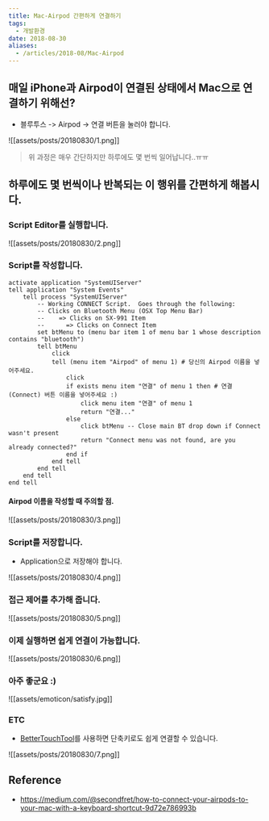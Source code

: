 ```yaml
---
title: Mac-Airpod 간편하게 연결하기
tags:
  - 개발환경
date: 2018-08-30
aliases: 
  - /articles/2018-08/Mac-Airpod
---
```


## 매일 iPhone과 Airpod이 연결된 상태에서 Mac으로 연결하기 위해선?
- 블루투스 -> Airpod -> 연결 버튼을 눌러야 합니다.

![[assets/posts/20180830/1.png]]

> 위 과정은 매우 간단하지만 하루에도 몇 번씩 일어납니다..ㅠㅠ

## 하루에도 몇 번씩이나 반복되는 이 행위를 간편하게 해봅시다.

### Script Editor를 실행합니다.
![[assets/posts/20180830/2.png]]

### Script를 작성합니다.

```applescript
activate application "SystemUIServer"
tell application "System Events"
	tell process "SystemUIServer"
		-- Working CONNECT Script.  Goes through the following:
		-- Clicks on Bluetooth Menu (OSX Top Menu Bar)
		--    => Clicks on SX-991 Item
		--      => Clicks on Connect Item
		set btMenu to (menu bar item 1 of menu bar 1 whose description contains "bluetooth")
		tell btMenu
			click
			tell (menu item "Airpod" of menu 1) # 당신의 Airpod 이름을 넣어주세요.
				click
				if exists menu item "연결" of menu 1 then # 연결(Connect) 버튼 이름을 넣어주세요 :)
					click menu item "연결" of menu 1
					return "연결..."
				else
					click btMenu -- Close main BT drop down if Connect wasn't present
					return "Connect menu was not found, are you already connected?"
				end if
			end tell
		end tell
	end tell
end tell
```

#### Airpod 이름을 작성할 때 주의할 점.

![[assets/posts/20180830/3.png]]



### Script를 저장합니다.
- Application으로 저장해야 합니다.

![[assets/posts/20180830/4.png]]

### 접근 제어를 추가해 줍니다.

![[assets/posts/20180830/5.png]]

### 이제 실행하면 쉽게 연결이 가능합니다.

![[assets/posts/20180830/6.png]]


### 아주 좋군요 :)
![[assets/emoticon/satisfy.jpg]]


### ETC
- [BetterTouchTool](https://folivora.ai/)를 사용하면 단축키로도 쉽게 연결할 수 있습니다.

![[assets/posts/20180830/7.png]]

## Reference
- <https://medium.com/@secondfret/how-to-connect-your-airpods-to-your-mac-with-a-keyboard-shortcut-9d72e786993b>
